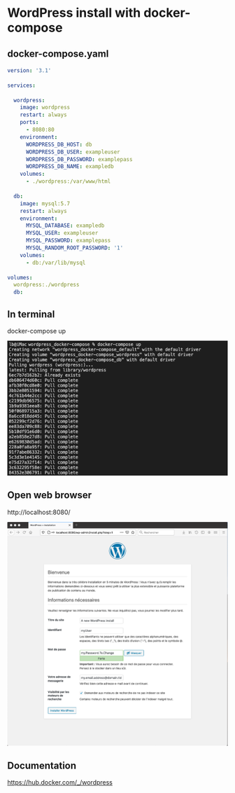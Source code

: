 
# WordPress install with docker-compose

## docker-compose.yaml

```yaml
version: '3.1'

services:

  wordpress:
    image: wordpress
    restart: always
    ports:
      - 8080:80
    environment:
      WORDPRESS_DB_HOST: db
      WORDPRESS_DB_USER: exampleuser
      WORDPRESS_DB_PASSWORD: examplepass
      WORDPRESS_DB_NAME: exampledb
    volumes:
      - ./wordpress:/var/www/html

  db:
    image: mysql:5.7
    restart: always
    environment:
      MYSQL_DATABASE: exampledb
      MYSQL_USER: exampleuser
      MYSQL_PASSWORD: examplepass
      MYSQL_RANDOM_ROOT_PASSWORD: '1'
    volumes:
      - db:/var/lib/mysql

volumes:
  wordpress:./wordpress
  db:
```


## In terminal

docker-compose up

![](docker-compose_up.png)




## Open web browser

http://localhost:8080/

![](WordPress_install_step01.png)




## Documentation
https://hub.docker.com/_/wordpress


